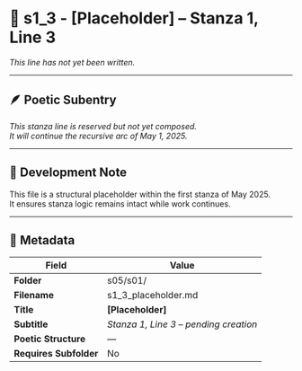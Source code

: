 <!-- Save to: shagi_archives/gdj_25/s05/s01/s1_3_placeholder.md -->

# 📜 s1_3 - [Placeholder] – Stanza 1, Line 3  
*This line has not yet been written.*

---

## 🪶 Poetic Subentry

*This stanza line is reserved but not yet composed.*  
*It will continue the recursive arc of May 1, 2025.*  

---

## 📘 Development Note

This file is a structural placeholder within the first stanza of May 2025.  
It ensures stanza logic remains intact while work continues.

---

## 🧩 Metadata  

| Field | Value |
|-------|-------|
| **Folder** | s05/s01/ |
| **Filename** | s1_3_placeholder.md |
| **Title** | **[Placeholder]** |
| **Subtitle** | *Stanza 1, Line 3 – pending creation* |
| **Poetic Structure** | — |
| **Requires Subfolder** | No |

